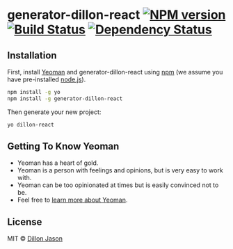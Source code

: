 # generator-dillon-react [![NPM version][npm-image]][npm-url] [![Build Status][travis-image]][travis-url] [![Dependency Status][daviddm-image]][daviddm-url]
> 

## Installation

First, install [Yeoman](http://yeoman.io) and generator-dillon-react using [npm](https://www.npmjs.com/) (we assume you have pre-installed [node.js](https://nodejs.org/)).

```bash
npm install -g yo
npm install -g generator-dillon-react
```

Then generate your new project:

```bash
yo dillon-react
```

## Getting To Know Yeoman

 * Yeoman has a heart of gold.
 * Yeoman is a person with feelings and opinions, but is very easy to work with.
 * Yeoman can be too opinionated at times but is easily convinced not to be.
 * Feel free to [learn more about Yeoman](http://yeoman.io/).

## License

MIT © [Dillon Jason](www.dillonjason.net)


[npm-image]: https://badge.fury.io/js/generator-dillon-react.svg
[npm-url]: https://npmjs.org/package/generator-dillon-react
[travis-image]: https://travis-ci.org/djasuar/generator-dillon-react.svg?branch=master
[travis-url]: https://travis-ci.org/djasuar/generator-dillon-react
[daviddm-image]: https://david-dm.org/djasuar/generator-dillon-react.svg?theme=shields.io
[daviddm-url]: https://david-dm.org/djasuar/generator-dillon-react
